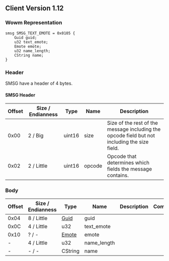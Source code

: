 ## Client Version 1.12

### Wowm Representation
```rust,ignore
smsg SMSG_TEXT_EMOTE = 0x0105 {
    Guid guid;
    u32 text_emote;
    Emote emote;
    u32 name_length;
    CString name;
}
```
### Header

SMSG have a header of 4 bytes.

#### SMSG Header

| Offset | Size / Endianness | Type   | Name   | Description |
| ------ | ----------------- | ------ | ------ | ----------- |
| 0x00   | 2 / Big           | uint16 | size   | Size of the rest of the message including the opcode field but not including the size field.|
| 0x02   | 2 / Little        | uint16 | opcode | Opcode that determines which fields the message contains.|

### Body

| Offset | Size / Endianness | Type | Name | Description | Comment |
| ------ | ----------------- | ---- | ---- | ----------- | ------- |
| 0x04 | 8 / Little | [Guid](../spec/packed-guid.md) | guid |  |  |
| 0x0C | 4 / Little | u32 | text_emote |  |  |
| 0x10 | ? / - | [Emote](emote.md) | emote |  |  |
| - | 4 / Little | u32 | name_length |  |  |
| - | - / - | CString | name |  |  |

